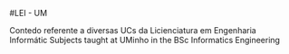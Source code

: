#LEI -  UM

Contedo referente a diversas UCs da Licienciatura em Engenharia Informátic
Subjects taught at UMinho in the BSc Informatics Engineering

